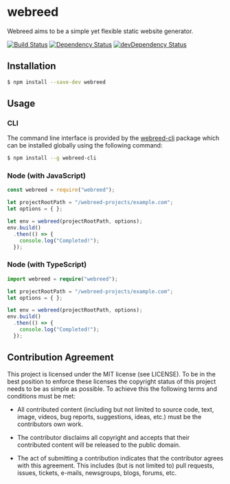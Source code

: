 # webreed

Webreed aims to be a simple yet flexible static website generator.

[![Build Status](https://travis-ci.org/webreed/webreed.svg?branch=master)](https://travis-ci.org/webreed/webreed)
[![Dependency Status](https://david-dm.org/webreed/webreed.svg)](https://david-dm.org/webreed/webreed)
[![devDependency Status](https://david-dm.org/webreed/webreed/dev-status.svg)](https://david-dm.org/webreed/webreed#info=devDependencies)


## Installation

```sh
$ npm install --save-dev webreed
```


## Usage

### CLI

The command line interface is provided by the [webreed-cli](https://github.com/webreed/webreed-cli)
package which can be installed globally using the following command:

```sh
$ npm install --g webreed-cli
```

### Node (with JavaScript)

```javascript
const webreed = require("webreed");

let projectRootPath = "/webreed-projects/example.com";
let options = { };

let env = webreed(projectRootPath, options);
env.build()
  .then(() => {
    console.log("Completed!");
  }); 
```

### Node (with TypeScript)

```typescript
import webreed = require("webreed");

let projectRootPath = "/webreed-projects/example.com";
let options = { };

let env = webreed(projectRootPath, options);
env.build()
  .then(() => {
    console.log("Completed!");
  }); 
```


## Contribution Agreement

This project is licensed under the MIT license (see LICENSE). To be in the best
position to enforce these licenses the copyright status of this project needs to
be as simple as possible. To achieve this the following terms and conditions
must be met:

- All contributed content (including but not limited to source code, text,
  image, videos, bug reports, suggestions, ideas, etc.) must be the
  contributors own work.

- The contributor disclaims all copyright and accepts that their contributed
  content will be released to the public domain.

- The act of submitting a contribution indicates that the contributor agrees
  with this agreement. This includes (but is not limited to) pull requests, issues,
  tickets, e-mails, newsgroups, blogs, forums, etc.
